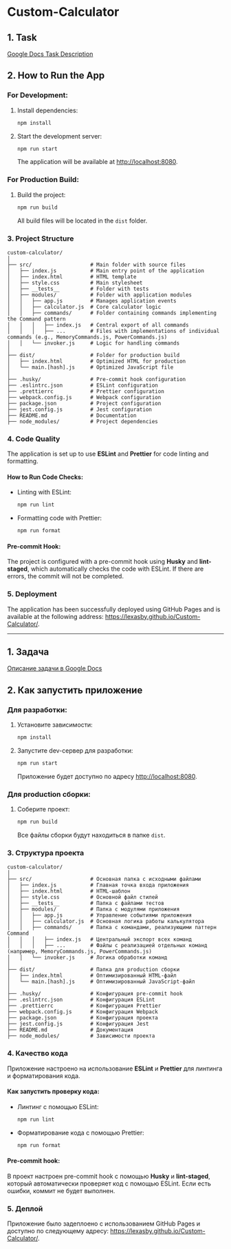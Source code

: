 # Custom-Calculator

## 1. Task

[Google Docs Task Description](https://drive.google.com/file/d/15jVnBPXaZrjs99KOUxp4TGq6Inau6xq_/view)

## 2. How to Run the App

### For Development:

1. Install dependencies:

   ```bash
   npm install
   ```

2. Start the development server:

   ```bash
   npm run start
   ```

   The application will be available at [http://localhost:8080](http://localhost:8080).

### For Production Build:

1. Build the project:

   ```bash
   npm run build
   ```

   All build files will be located in the `dist` folder.

### 3. Project Structure

```
custom-calculator/
│
├── src/                   # Main folder with source files
│   ├── index.js           # Main entry point of the application
│   ├── index.html         # HTML template
│   ├── style.css          # Main stylesheet
│   ├── __tests__          # Folder with tests
│   ├── modules/           # Folder with application modules
│   │   ├── app.js         # Manages application events
│   │   ├── calculator.js  # Core calculator logic
│   │   ├── commands/      # Folder containing commands implementing the Command pattern
│   │   │   ├── index.js   # Central export of all commands
│   │   │   ├── ...        # Files with implementations of individual commands (e.g., MemoryCommands.js, PowerCommands.js)
│   │   └── invoker.js     # Logic for handling commands
│
├── dist/                  # Folder for production build
│   ├── index.html         # Optimized HTML for production
│   └── main.[hash].js     # Optimized JavaScript file
│
├── .husky/                # Pre-commit hook configuration
├── .eslintrc.json         # ESLint configuration
├── .prettierrc            # Prettier configuration
├── webpack.config.js      # Webpack configuration
├── package.json           # Project configuration
├── jest.config.js         # Jest configuration
├── README.md              # Documentation
├── node_modules/          # Project dependencies

```

### 4. Code Quality

The application is set up to use **ESLint** and **Prettier** for code linting and formatting.

#### How to Run Code Checks:

- Linting with ESLint:

  ```bash
  npm run lint
  ```

- Formatting code with Prettier:

  ```bash
  npm run format
  ```

#### Pre-commit Hook:

The project is configured with a pre-commit hook using **Husky** and **lint-staged**, which automatically checks the code with ESLint. If there are errors, the commit will not be completed.

### 5. Deployment

The application has been successfully deployed using GitHub Pages and is available at the following address: https://lexasby.github.io/Custom-Calculator/.

---

## 1. Задача

[Описание задачи в Google Docs](https://drive.google.com/file/d/15jVnBPXaZrjs99KOUxp4TGq6Inau6xq_/view)

## 2. Как запустить приложение

### Для разработки:

1. Установите зависимости:

   ```bash
   npm install
   ```

2. Запустите dev-сервер для разработки:

   ```bash
   npm run start
   ```

   Приложение будет доступно по адресу [http://localhost:8080](http://localhost:8080).

### Для production сборки:

1. Соберите проект:

   ```bash
   npm run build
   ```

   Все файлы сборки будут находиться в папке `dist`.

### 3. Структура проекта

```
custom-calculator/
│
├── src/                   # Основная папка с исходными файлами
│   ├── index.js           # Главная точка входа приложения
│   ├── index.html         # HTML-шаблон
│   ├── style.css          # Основной файл стилей
│   ├── __tests__          # Папка с файлами тестов
│   ├── modules/           # Папка с модулями приложения
│   │   ├── app.js         # Управление событиями приложения
│   │   ├── calculator.js  # Основная логика работы калькулятора
│   │   ├── commands/      # Папка с командами, реализующими паттерн Command
│   │   │   ├── index.js   # Центральный экспорт всех команд
│   │   │   ├── ...        # Файлы с реализацией отдельных команд (например, MemoryCommands.js, PowerCommands.js)
│   │   └── invoker.js     # Логика обработки команд
│
├── dist/                  # Папка для production сборки
│   ├── index.html         # Оптимизированный HTML-файл
│   └── main.[hash].js     # Оптимизированный JavaScript-файл
│
├── .husky/                # Конфигурация pre-commit hook
├── .eslintrc.json         # Конфигурация ESLint
├── .prettierrc            # Конфигурация Prettier
├── webpack.config.js      # Конфигурация Webpack
├── package.json           # Конфигурация проекта
├── jest.config.js         # Конфигурация Jest
├── README.md              # Документация
├── node_modules/          # Зависимости проекта

```

### 4. Качество кода

Приложение настроено на использование **ESLint** и **Prettier** для линтинга и форматирования кода.

#### Как запустить проверку кода:

- Линтинг с помощью ESLint:

  ```bash
  npm run lint
  ```

- Форматирование кода с помощью Prettier:

  ```bash
  npm run format
  ```

#### Pre-commit hook:

В проект настроен pre-commit hook с помощью **Husky** и **lint-staged**, который автоматически проверяет код с помощью ESLint. Если есть ошибки, коммит не будет выполнен.

### 5. Деплой

Приложение было задеплоено с использованием GitHub Pages и доступно по следующему адресу: https://lexasby.github.io/Custom-Calculator/.
